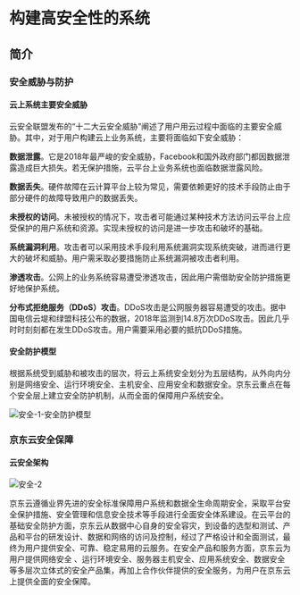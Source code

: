#  构建高安全性的系统

## 简介

### 安全威胁与防护

#### 云上系统主要安全威胁

云安全联盟发布的“十二大云安全威胁”阐述了用户用云过程中面临的主要安全威胁。其中，对于用户构建云上业务系统，主要将面临如下安全威胁：

**数据泄露**。它是2018年最严峻的安全威胁，Facebook和国外政府部门都因数据泄露造成巨大损失。若无保护措施，云平台上业务系统也面临数据泄露风险。

**数据丢失**。硬件故障在云计算平台上较为常见，需要依赖更好的技术手段防止由于部分硬件的故障导致用户的数据丢失。

**未授权的访问**。未被授权的情况下，攻击者可能通过某种技术方法访问云平台上应受保护的用户系统和资源。实现未授权的访问是进一步攻击和破坏的基础。

**系统漏洞利用**。攻击者可以采用技术手段利用系统漏洞实现系统突破，进而进行更大的破坏和威胁。用户需采取必要措施防止系统漏洞被攻击者利用。

**渗透攻击**。公网上的业务系统容易遭受渗透攻击，因此用户需借助安全防护措施更好地保护系统。

**分布式拒绝服务（DDoS）攻击**。DDoS攻击是公网服务器容易遭受的攻击。据中国电信云堤和绿盟科技公布的数据，2018年监测到14.8万次DDoS攻击。因此几乎时时刻刻都在发生DDoS攻击。用户需要采用必要的抵抗DDoS措施。

#### 安全防护模型                                                    

根据系统受到威胁和被攻击的层次，将云上系统安全划分为五层结构，从外向内分别是网络安全、运行环境安全、主机安全、应用安全和数据安全。京东云重点在每个安全层上建立安全防护机制，从而全面的保障用户系统安全。

 ![安全-1-安全防护模型](D:\fengdanyang\Desktop\whitepaper\new-666\安全-1-安全防护模型.png)

### 京东云安全保障

#### 云安全架构

   ![安全-2](D:\fengdanyang\Desktop\whitepaper\new-666\安全-2.png)

京东云遵循业界先进的安全标准保障用户系统和数据全生命周期安全，采取平台安全保护措施、安全管理和信息安全技术等手段进行全面安全体系建设。在云平台的基础安全防护方面，京东云从数据中心自身的安全容灾，到设备的选型和测试、产品和平台的研发设计、数据和网络的访问及控制，经过了严格设计和全面测试，最终为用户提供安全、可靠、稳定易用的云服务。在安全产品和服务方面，京东云为用户提供网络安全 、运行环境安全、服务器主机安全、应用系统安全、数据安全等多层次立体式的安全产品集，再加上合作伙伴提供的安全服务，为用户在京东云上提供全面的安全保障。